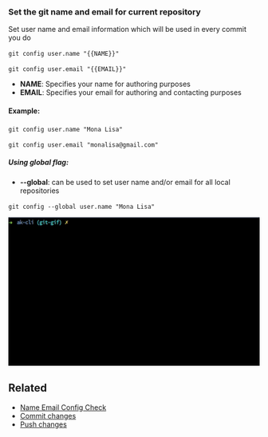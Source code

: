 ### Set the git name and email for current repository

Set user name and email information which will be used in every commit you do

`git config user.name "{{NAME}}"`

`git config user.email "{{EMAIL}}"`

- **NAME**: Specifies your name for authoring purposes
- **EMAIL**: Specifies your email for authoring and contacting purposes

#### Example:

`git config user.name "Mona Lisa"`

`git config user.email "monalisa@gmail.com"`

##### Using global flag:

- **--global**: can be used to set user name and/or email for all local repositories

`git config --global user.name "Mona Lisa"`

<img src="../../gifs/git-name-email-config.gif" alt="Git Config"/> <br>

## Related

- [Name Email Config Check](git-name-email-config-check.md)
- [Commit changes](git-commit.md)
- [Push changes](git-push.md)